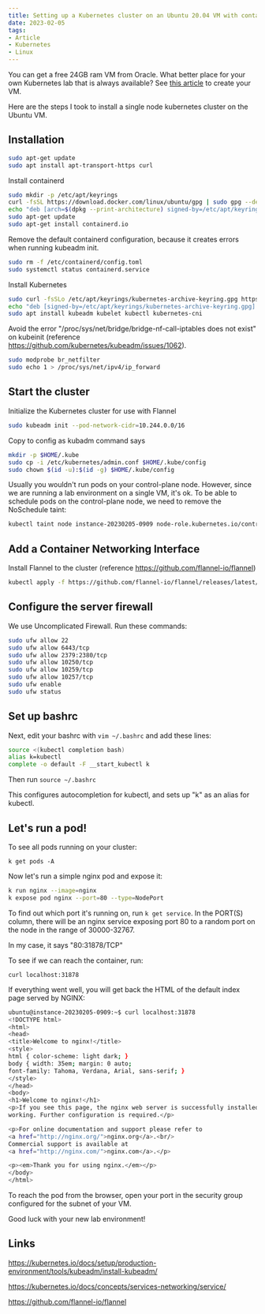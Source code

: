 ```yaml
---
title: Setting up a Kubernetes cluster on an Ubuntu 20.04 VM with containerd and flannel
date: 2023-02-05
tags:
- Article
- Kubernetes
- Linux
---
```


You can get a free 24GB ram VM from Oracle. What better place for your own Kubernetes lab that is always available? See [this article](/zet/free-oracle-vm.md) to create your VM.

Here are the steps I took to install a single node kubernetes cluster on the Ubuntu VM.

## Installation

```bash
sudo apt-get update
sudo apt install apt-transport-https curl
```

Install containerd 

```bash
sudo mkdir -p /etc/apt/keyrings
curl -fsSL https://download.docker.com/linux/ubuntu/gpg | sudo gpg --dearmor -o /etc/apt/keyrings/docker.gpg
echo "deb [arch=$(dpkg --print-architecture) signed-by=/etc/apt/keyrings/docker.gpg] https://download.docker.com/linux/ubuntu $(lsb_release -cs) stable" | sudo tee /etc/apt/sources.list.d/docker.list > /dev/null
sudo apt-get update
sudo apt-get install containerd.io
```

Remove the default containerd configuration, because it creates errors when running kubeadm init.

```bash
sudo rm -f /etc/containerd/config.toml
sudo systemctl status containerd.service
```

Install Kubernetes

```bash
sudo curl -fsSLo /etc/apt/keyrings/kubernetes-archive-keyring.gpg https://packages.cloud.google.com/apt/doc/apt-key.gpg
echo "deb [signed-by=/etc/apt/keyrings/kubernetes-archive-keyring.gpg] https://apt.kubernetes.io/ kubernetes-xenial main" | sudo tee /etc/apt/sources.list.d/kubernetes.list
sudo apt install kubeadm kubelet kubectl kubernetes-cni
```

Avoid the error "/proc/sys/net/bridge/bridge-nf-call-iptables does not exist" on kubeinit (reference https://github.com/kubernetes/kubeadm/issues/1062). 

```bash
sudo modprobe br_netfilter
sudo echo 1 > /proc/sys/net/ipv4/ip_forward
```

## Start the cluster

Initialize the Kubernetes cluster for use with Flannel

```bash
sudo kubeadm init --pod-network-cidr=10.244.0.0/16
```

Copy to config as kubadm command says

```bash
mkdir -p $HOME/.kube
sudo cp -i /etc/kubernetes/admin.conf $HOME/.kube/config
sudo chown $(id -u):$(id -g) $HOME/.kube/config
```

Usually you wouldn't run pods on your control-plane node. However, since we are running a lab environment on a single VM, it's ok. To be able to schedule pods on the control-plane node, we need to remove the NoSchedule taint:

```bash
kubectl taint node instance-20230205-0909 node-role.kubernetes.io/control-plane:NoSchedule-
```

## Add a Container Networking Interface

Install Flannel to the cluster (reference https://github.com/flannel-io/flannel)

```bash
kubectl apply -f https://github.com/flannel-io/flannel/releases/latest/download/kube-flannel.yml
```
## Configure the server firewall

We use Uncomplicated Firewall. Run these commands:

```bash
sudo ufw allow 22
sudo ufw allow 6443/tcp
sudo ufw allow 2379:2380/tcp
sudo ufw allow 10250/tcp
sudo ufw allow 10259/tcp
sudo ufw allow 10257/tcp
sudo ufw enable
sudo ufw status
```

## Set up bashrc

Next, edit your bashrc with `vim ~/.bashrc` and add these lines:

```bash
source <(kubectl completion bash)
alias k=kubectl
complete -o default -F __start_kubectl k
```
Then run `source ~/.bashrc`

This configures autocompletion for kubectl, and sets up "k" as an alias for kubectl.

## Let's run a pod!

To see all pods running on your cluster:

`k get pods -A`

Now let's run a simple nginx pod and expose it:

```bash
k run nginx --image=nginx
k expose pod nginx --port=80 --type=NodePort
```

To find out which port it's running on, run `k get service`. In the PORT(S) column, there will be an nginx service exposing port 80 to a random port on the node in the range of 30000-32767.

In my case, it says "80:31878/TCP"

To see if we can reach the container, run:

`curl localhost:31878`

If everything went well, you will get back the HTML of the default index page served by NGINX:

```bash
ubuntu@instance-20230205-0909:~$ curl localhost:31878
<!DOCTYPE html>
<html>
<head>
<title>Welcome to nginx!</title>
<style>
html { color-scheme: light dark; }
body { width: 35em; margin: 0 auto;
font-family: Tahoma, Verdana, Arial, sans-serif; }
</style>
</head>
<body>
<h1>Welcome to nginx!</h1>
<p>If you see this page, the nginx web server is successfully installed and
working. Further configuration is required.</p>

<p>For online documentation and support please refer to
<a href="http://nginx.org/">nginx.org</a>.<br/>
Commercial support is available at
<a href="http://nginx.com/">nginx.com</a>.</p>

<p><em>Thank you for using nginx.</em></p>
</body>
</html>
```

To reach the pod from the browser, open your port in the security group configured for the subnet of your VM.

Good luck with your new lab environment!

## Links

https://kubernetes.io/docs/setup/production-environment/tools/kubeadm/install-kubeadm/

https://kubernetes.io/docs/concepts/services-networking/service/

https://github.com/flannel-io/flannel
